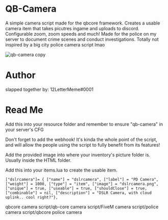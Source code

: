 # QB-Camera

A simple camera script made for the qbcore framework. Creates a usable camera item that takes picutres ingame and uploads to discord. Configurable zoom, zoom speeds and much! Made for the police on my server to document crime scenes and conduct investigations. Totally not inspired by a big city police camera script lmao

![qb-camera copy](https://user-images.githubusercontent.com/91357757/167040019-92e7fb4c-e3bd-4816-bb2c-a0bdb6135a27.png)

# Author
slapped together by: 12LetterMeme#0001

# Read Me

Add this into your resource folder and remember to ensure "qb-camera" in your server's CFG

Don't forget to add the webhook! It's kinda the whole point of the script, and will allow the people using the script to fully benefit from its features!

Add the provided image into where your inventory's picture folder is. Usually inside the HTML folder.

Add this into your items.lua to create the usable item.
```
["dslrcamera"]= { ["name"] = "dslrcamera", ["label"] = "PD Camera", ["weight"] = 1000, ["type"] = "item", ["image"] = "dslrcamera.png", ["unique"] = true, ["useable"] = true, ["shouldClose"] = true, ["combinable"] = nil, ["description"] = "DSLR Camera, with cloud uplink.. cool right?"},
```
qbcore camera script/qb-core camera script/FiveM camera script/police camera script/qbcore police camera
